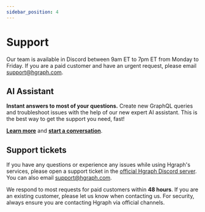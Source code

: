 ```yaml
---
sidebar_position: 4
---
```


# Support

Our team is available in Discord between 9am ET to 7pm ET from Monday to Friday. If you are a paid customer and have an urgent request, please email support@hgraph.com.

## AI Assistant

**Instant answers to most of your questions.** Create new GraphQL queries and troubleshoot issues with the help of our new expert AI assistant. This is the best way to get the support you need, fast!

**[Learn more](/graphql-assistant)** and **[start a conversation](https://hgraph.com/assistant)**.

## Support tickets

If you have any questions or experience any issues while using Hgraph's services, please open a support ticket in the [official Hgraph Discord server](https://discord.gg/dwxpRHHVWX). You can also email support@hgraph.com.

We respond to most requests for paid customers within **48 hours**. If you are an existing customer, please let us know when contacting us. For security, always ensure you are contacting Hgraph via official channels.